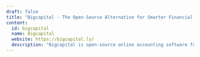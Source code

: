 ```yaml
---
draft: false
title: "Bigcapital - The Open-Source Alternative for Smarter Financial Accounting"
content:
  id: bigcapital
  name: Bigcapital
  website: https://bigcapital.ly/
  description: "Bigcapital is open-source online accounting software for automating financial processes with invoicing, expense tracking, inventory, and real-time reporting."
---
```

